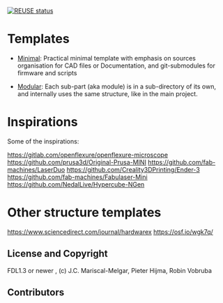 <!--
SPDX-FileCopyrightText: 2022 J.C. Mariscal <jc0x0b@gmail.com>
SPDX-License-Identifier: CC-BY-SA-4.0
-->

[![REUSE status](
    https://api.reuse.software/badge/gitlab.fabcity.hamburg/software/wp4-os-tools/task-1-automated-documentation/template-osh-repo-structure-minimal)](
    https://api.reuse.software/info/gitlab.fabcity.hamburg/software/wp4-os-tools/task-1-automated-documentation/template-osh-repo-structure-minimal)

# Templates

- [Minimal](./minimal.md): Practical minimal template with emphasis on sources
  organisation for CAD files or Documentation, and git-submodules for firmware
  and scripts

- [Modular](./modular.md): Each sub-part (aka module) is in a sub-directory of
its own, and internally uses the same structure, like in the main project.

# Inspirations

Some of the inspirations:

https://gitlab.com/openflexure/openflexure-microscope
https://github.com/prusa3d/Original-Prusa-MINI
https://github.com/fab-machines/LaserDuo
https://github.com/Creality3DPrinting/Ender-3
https://github.com/fab-machines/Fabulaser-Mini
https://github.com/NedalLive/Hypercube-NGen

# Other structure templates

https://www.sciencedirect.com/journal/hardwarex
https://osf.io/wgk7q/

## License and Copyright

FDL1.3 or newer , (c) J.C. Mariscal-Melgar, Pieter Hijma, Robin Vobruba

## Contributors
